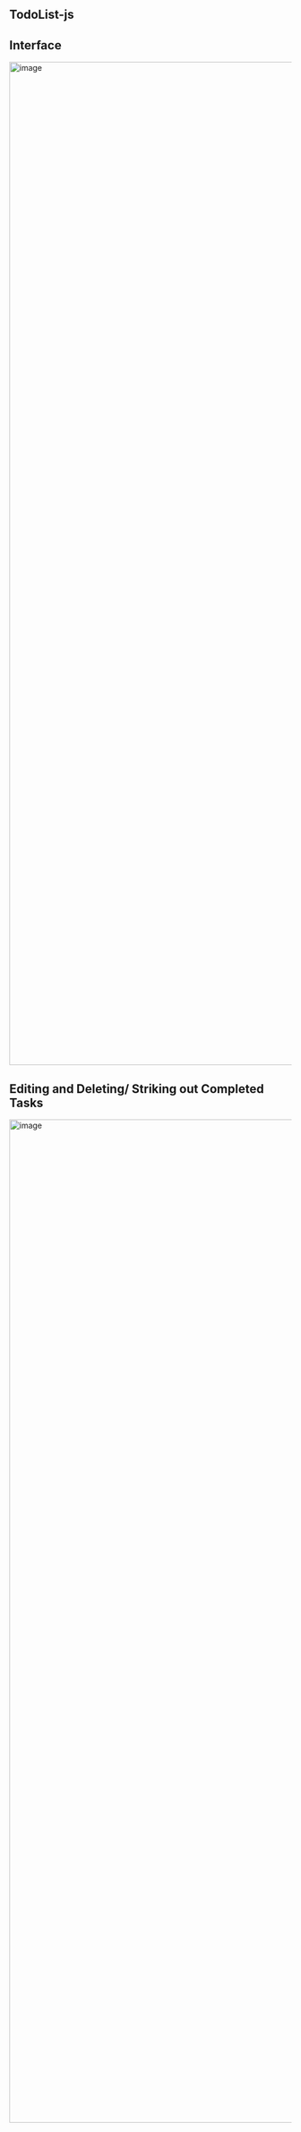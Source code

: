 ## TodoList-js

## Interface

<img width="1792" alt="image" src="https://github.com/Raviteja654321/TodoList-JS/assets/94986564/5ca636a7-ef72-4928-9213-b846f3447015">

## Editing and Deleting/ Striking out Completed Tasks

<img width="1792" alt="image" src="https://github.com/Raviteja654321/TodoList-JS/assets/94986564/67b4fe15-3998-4db1-a08e-c57d1ea81b9b">
